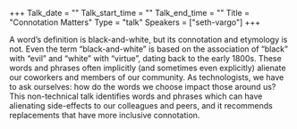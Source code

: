 +++
Talk_date = ""
Talk_start_time = ""
Talk_end_time = ""
Title = "Connotation Matters"
Type = "talk"
Speakers = ["seth-vargo"]
+++

A word’s definition is black-and-white, but its connotation and etymology is not. Even the term “black-and-white” is based on the association of “black” with “evil” and “white” with “virtue”, dating back to the early 1800s. These words and phrases often implicitly (and sometimes even explicitly) alienate our coworkers and members of our community. As technologists, we have to ask ourselves: how do the words we choose impact those around us? This non-technical talk identifies words and phrases which can have alienating side-effects to our colleagues and peers, and it recommends replacements that have more inclusive connotation.

